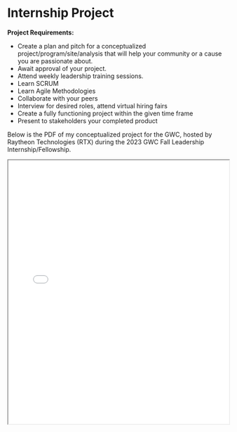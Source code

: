 # Internship Project

**Project Requirements:**
  - Create a plan and pitch for a conceptualized project/program/site/analysis that will help your community or a cause you are passionate about.
  - Await approval of your project.
  - Attend weekly leadership training sessions.
  - Learn SCRUM
  - Learn Agile Methodologies
  - Collaborate with your peers
  - Interview for desired roles, attend virtual hiring fairs
  - Create a fully functioning project within the given time frame
  - Present to stakeholders your completed product

Below is the PDF of my conceptualized project for the GWC, hosted by Raytheon Technologies (RTX) during the 2023 GWC Fall Leadership Internship/Fellowship.


<iframe src="/pitch.pdf" width="100%" height="600px"></iframe>
